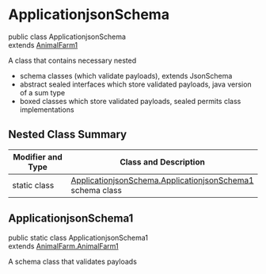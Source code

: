 # ApplicationjsonSchema
public class ApplicationjsonSchema<br>
extends [AnimalFarm1](../../../../../../../components/schemas/AnimalFarm.md#animalfarm)

A class that contains necessary nested
- schema classes (which validate payloads), extends JsonSchema
- abstract sealed interfaces which store validated payloads, java version of a sum type
- boxed classes which store validated payloads, sealed permits class implementations

## Nested Class Summary
| Modifier and Type | Class and Description |
| ----------------- | ---------------------- |
| static class | [ApplicationjsonSchema.ApplicationjsonSchema1](#applicationjsonschema1)<br> schema class |

## ApplicationjsonSchema1
public static class ApplicationjsonSchema1<br>
extends [AnimalFarm.AnimalFarm1](../../../../../../../components/schemas/AnimalFarm.md#animalfarm1)

A schema class that validates payloads
